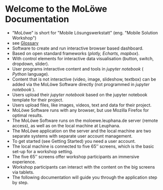 # Welcome to the MoLöwe Documentation

- "MoLöwe" is short for "Mobile Lösungswerkstatt" (eng. "Mobile Solution Workshop")
- see [Glossary](06_glossary.md)
- Software to create and run interactive browser based dashboard.
- Based on open standard frameworks (_plotly, Echarts, mapbox_).
- With control elements for interactive data visualisation (button, switch, dropdown, slider).
- User programs interactive content and tools in _jupyter notebook_ ( _Python_ language).
- Content that is not interactive (video, image, slideshow, textbox) can be added via the MoLöwe Software directly (not programmed in  _jupyter notebook_ ).
- Users upload their _jupyter notebook_ based on the jupyter notebook template for their project.
- Users upload files, like images, videos, text and data for their project.
- MoLöwe Software runs with any browser, but use Mozilla Firefox for optimal results.
- The MoLöwe Software runs on the moloewe.leuphana.de server (remote access), as well as on the local machine at Leuphana.
- The MoLöwe application on the server and the local machine are two separate systems with separate user account management.
- To get started (see Getting Started) you need a user account. 
- The local machine is connected to five 65’’ screens, which is the basic set-up for a workshop setting.
- The five 65’’ screens offer workshop participants an immersive experience.
- Workshop participants can interact with the content on the big screens via tablets.
- The following documentation will guide you through the application step by step.